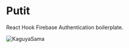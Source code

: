 # Putit
React Hook Firebase Authentication boilerplate.

![KaguyaSama](https://media.giphy.com/media/W0bIaov00HqKFmox3H/giphy.gif)
